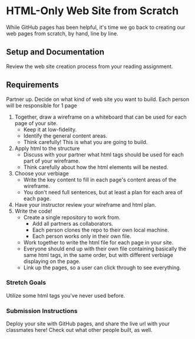 # HTML-Only Web Site from Scratch

While GitHub pages has been helpful, it's time we go back to creating our web pages from scratch, by hand, line by line. 

## Setup and Documentation

Review the web site creation process from your reading assignment.

## Requirements

Partner up. Decide on what kind of web site you want to build. Each person will be responsible for 1 page

1. Together, draw a wireframe on a whiteboard that can be used for each page of your site. 
    - Keep it at low-fidelity.
    - Identify the general content areas.
    - Think carefully! This is what you are going to build.
1. Apply html to the structure
    - Discuss with your partner what html tags should be used for each part of your wireframe.
    - Think carefully about how the html elements will be nested.
1. Choose your verbiage
    - Write the key content to fill in each page's content areas of the wireframe. 
    - You don't need full sentences, but at least a plan for each area of each page.
1. Have your instructor review your wireframe and html plan.
1. Write the code!
    - Create a single repository to work from. 
      - Add all partners as collaborators.
      - Each person clones the repo to their own local machine.
      - Each person works only in their own file. 
    - Work together to write the html file for each page in your site. 
    - Everyone should end up with their own file containing basically the same html tags, in the same order, but with different verbiage displaying on the page.
    - Link up the pages, so a user can click through to see everything. 

### Stretch Goals

Utilize some html tags you've never used before. 

### Submission Instructions

Deploy your site with GitHub pages, and share the live url with your classmates here! Check out what other people built, as well.
